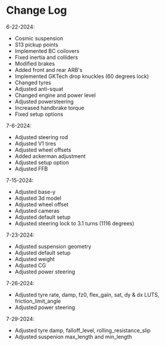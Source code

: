 # Change Log

6-22-2024:
- Cosmic suspension
- S13 pickup points
- Implemented BC coilovers
- Fixed inertia and colliders
- Modified brakes
- Added front and rear ARB's
- Implemented GKTech drop knuckles (60 degrees lock)
- Changed tyres
- Adjusted anti-squat
- Changed engine and power level
- Adjusted powersteering
- Increased handbrake torque
- Fixed setup options

7-6-2024:
- Adjusted steering rod 
- Adjusted V1 tires
- Adjusted wheel offsets
- Added ackerman adjustment
- Adjusted setup option
- Adjusted FFB

7-15-2024:
- Adjusted base-y
- Adjusted 3d model
- Adjusted wheel offset
- Adjusted cameras
- Adjusted default setup
- Adjusted steering lock to 3.1 turns (1116 degrees)

7-23-2024:
- Adjusted suspension geometry
- Adjusted default setup
- Adjusted weight
- Adjusted CG
- Adjusted power steering

7-26-2024:
- Adjusted tyre rate, damp, fz0, flex_gain, sat, dy & dx LUTS, friction_limit_angle
- Adjusted power steering

7-29-2024:
- Adjusted tyre damp, falloff_level, rolling_resistance_slip
- Adjusted suspenion max_length and min_length
